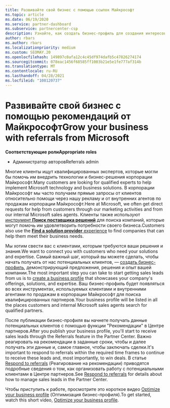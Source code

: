 ```yaml
---
title: Развивайте свой бизнес с помощью ссылок Майкрософт
ms.topic: article
ms.date: 06/19/2020
ms.service: partner-dashboard
ms.subservice: partnercenter-csp
description: Узнайте, как создать бизнес-профиль для создания интересов по продажам через функцию "ссылки центра партнеров", а затем ответить на эти ссылки.
author: rbars
ms.author: rbars
ms.localizationpriority: medium
ms.custom: SEOMAY.20
ms.openlocfilehash: 149897c0afa12c4c45df974dafb5c47826274174
ms.sourcegitcommit: 078eac1456f68585ff1003b21e5e1fe777af314b
ms.translationtype: MT
ms.contentlocale: ru-RU
ms.lasthandoff: 04/28/2021
ms.locfileid: "108120737"
---
```

# <a name="grow-your-business-with-referrals-from-microsoft"></a><span data-ttu-id="5814c-103">Развивайте свой бизнес с помощью рекомендаций от Майкрософт</span><span class="sxs-lookup"><span data-stu-id="5814c-103">Grow your business with referrals from Microsoft</span></span>

<span data-ttu-id="5814c-104">**Соответствующие роли**</span><span class="sxs-lookup"><span data-stu-id="5814c-104">**Appropriate roles**</span></span>

- <span data-ttu-id="5814c-105">Администратор авторов</span><span class="sxs-lookup"><span data-stu-id="5814c-105">Referrals admin</span></span>

<span data-ttu-id="5814c-106">Многие клиенты ищут квалифицированных экспертов, которые могли бы помочь им внедрить технологии и бизнес-решения корпорации Майкрософт.</span><span class="sxs-lookup"><span data-stu-id="5814c-106">Many customers are looking for qualified experts to help implement Microsoft technology and business solutions.</span></span> <span data-ttu-id="5814c-107">В корпорации Майкрософт мы часто получаем прямые запросы от клиентов относительно помощи через нашу рекламу и от внутренних агентов по продажам корпорации Майкрософт.</span><span class="sxs-lookup"><span data-stu-id="5814c-107">Here at Microsoft, we often get direct requests for help from customers through our marketing activities and from our internal Microsoft sales agents.</span></span> <span data-ttu-id="5814c-108">Клиенты также используют [инструмент **Поиск поставщика решений**](https://www.microsoft.com/solution-providers/search) для поиска компаний, которые могут помочь им удовлетворить потребности своего бизнеса.</span><span class="sxs-lookup"><span data-stu-id="5814c-108">Customers also use the [**Find a solution provider** experience](https://www.microsoft.com/solution-providers/search) to find companies that can help them meet their business needs.</span></span> 

<span data-ttu-id="5814c-109">Мы хотим свести вас с клиентами, которым требуются ваши решения и знания.</span><span class="sxs-lookup"><span data-stu-id="5814c-109">We want to connect you with customers who need your solutions and expertise.</span></span> <span data-ttu-id="5814c-110">Самый важный шаг, который вы можете сделать, чтобы начать получать от нас потенциальных клиентов, — [создать бизнес-профиль](create-a-marketing-profile.md), демонстрирующий предложения, решения и опыт вашей компании.</span><span class="sxs-lookup"><span data-stu-id="5814c-110">The most important step you can take to start getting sales leads from us is to [create a business profile](create-a-marketing-profile.md) that showcases your company's offerings, solutions, and expertise.</span></span> <span data-ttu-id="5814c-111">Ваш бизнес-профиль будет появляться во всех инструментах, используемых клиентами и внутренними агентами по продажам в корпорации Майкрософт для поиска квалифицированных партнеров.</span><span class="sxs-lookup"><span data-stu-id="5814c-111">Your business profile will be listed in all the places customers and internal Microsoft sales agents search for qualified partners.</span></span> 

 <span data-ttu-id="5814c-112">После публикации бизнес-профиля вы начнете получать данные потенциальных клиентов с помощью функции "Рекомендации" в Центре партнеров.</span><span class="sxs-lookup"><span data-stu-id="5814c-112">After you publish your business profile, you'll start to receive sales leads through the Referrals feature in the Partner Center.</span></span> <span data-ttu-id="5814c-113">Важно реагировать на рекомендации в заданные сроки, чтобы и далее получать эти данные и, самое главное, чтобы заключать сделки.</span><span class="sxs-lookup"><span data-stu-id="5814c-113">It's important to respond to referrals within the required time frames to continue to receive these leads and, most importantly, to win deals.</span></span> <span data-ttu-id="5814c-114">В статье [Respond to referrals](manage-leads.md) (Реагирование на рекомендации) приводятся подробные сведения о том, как организовать работу с потенциальными клиентами в Центре партнеров.</span><span class="sxs-lookup"><span data-stu-id="5814c-114">See [Respond to referrals](manage-leads.md) for details about how to manage sales leads in the Partner Center.</span></span>  


<span data-ttu-id="5814c-115">Чтобы приступить к работе, просмотрите это короткое видео [Optimize your business profile](https://player.vimeo.com/video/252788046) (Оптимизация бизнес-профиля).</span><span class="sxs-lookup"><span data-stu-id="5814c-115">To get started, watch this short video, [Optimize your business profile](https://player.vimeo.com/video/252788046).</span></span>
